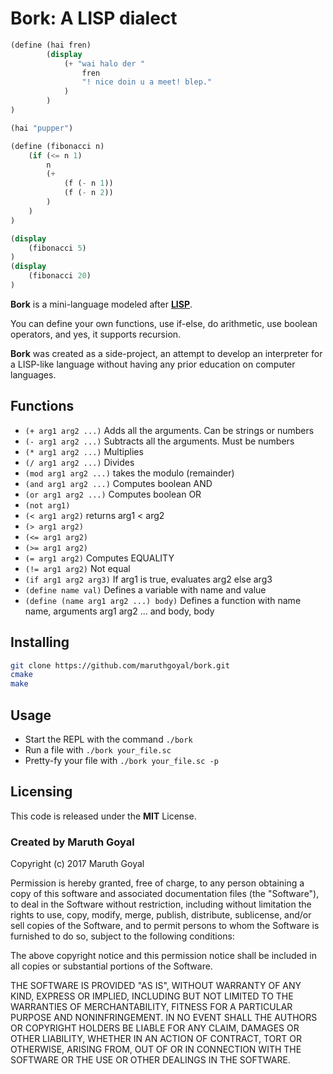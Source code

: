 # Bork: A LISP dialect
```scheme
(define (hai fren) 
		(display 
			(+ "wai halo der " 
				fren 
				"! nice doin u a meet! blep."
			)
		)
)

(hai "pupper")
```

```scheme
(define (fibonacci n) 
	(if (<= n 1) 
		n 
		(+ 
			(f (- n 1)) 
			(f (- n 2))
		)
	)
)

(display 
	(fibonacci 5)
)
(display 
	(fibonacci 20)
)
```

**Bork** is a mini-language modeled after [**LISP**](https://en.wikipedia.org/wiki/Lisp_(programming_language)).

You can define your own functions, use if-else, do arithmetic, use boolean operators, and yes, it supports recursion. 

**Bork** was created as a side-project, an attempt to develop an interpreter for a LISP-like language without having any prior education on computer languages.

## Functions
- `(+ arg1 arg2 ...)` Adds all the arguments. Can be strings or numbers
- `(- arg1 arg2 ...)` Subtracts all the arguments. Must be numbers
- `(* arg1 arg2 ...)` Multiplies
- `(/ arg1 arg2 ...)` Divides
- `(mod arg1 arg2 ...)` takes the modulo (remainder)
- `(and arg1 arg2 ...)` Computes boolean AND
- `(or arg1 arg2 ...)` Computes boolean OR
- `(not arg1)`
- `(< arg1 arg2)` returns arg1 < arg2
- `(> arg1 arg2)`
- `(<= arg1 arg2)`
- `(>= arg1 arg2)`
- `(= arg1 arg2)` Computes EQUALITY
- `(!= arg1 arg2)` Not equal
- `(if arg1 arg2 arg3)` If arg1 is true, evaluates arg2 else arg3
- `(define name val)` Defines a variable with name _<name>_ and value _<val>_
- `(define (name arg1 arg2 ...) body)` Defines a function with name name, arguments arg1 arg2 ... and body, body

## Installing
```bash
git clone https://github.com/maruthgoyal/bork.git
cmake
make
```

## Usage
- Start the REPL with the command `./bork`
- Run a file with `./bork your_file.sc`
- Pretty-fy your file with `./bork your_file.sc -p`

## Licensing
This code is released under the **MIT** License.
### Created by Maruth Goyal

Copyright (c) 2017 Maruth Goyal

Permission is hereby granted, free of charge, to any person obtaining a copy
of this software and associated documentation files (the "Software"), to deal
in the Software without restriction, including without limitation the rights
to use, copy, modify, merge, publish, distribute, sublicense, and/or sell
copies of the Software, and to permit persons to whom the Software is
furnished to do so, subject to the following conditions:

The above copyright notice and this permission notice shall be included in all
copies or substantial portions of the Software.

THE SOFTWARE IS PROVIDED "AS IS", WITHOUT WARRANTY OF ANY KIND, EXPRESS OR
IMPLIED, INCLUDING BUT NOT LIMITED TO THE WARRANTIES OF MERCHANTABILITY,
FITNESS FOR A PARTICULAR PURPOSE AND NONINFRINGEMENT. IN NO EVENT SHALL THE
AUTHORS OR COPYRIGHT HOLDERS BE LIABLE FOR ANY CLAIM, DAMAGES OR OTHER
LIABILITY, WHETHER IN AN ACTION OF CONTRACT, TORT OR OTHERWISE, ARISING FROM,
OUT OF OR IN CONNECTION WITH THE SOFTWARE OR THE USE OR OTHER DEALINGS IN THE
SOFTWARE.